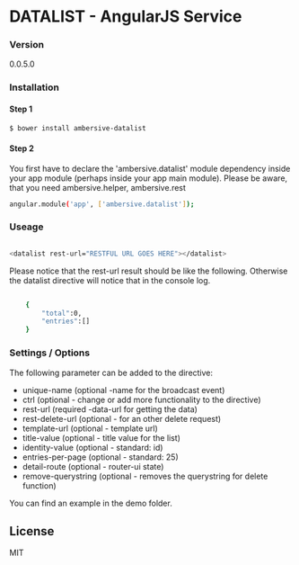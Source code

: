 # DATALIST - AngularJS Service

### Version
0.0.5.0

### Installation

#### Step 1

```sh
$ bower install ambersive-datalist
```
#### Step 2
You first have to declare the 'ambersive.datalist' module dependency inside your app module (perhaps inside your app main module).
Please be aware, that you need ambersive.helper, ambersive.rest

```sh
angular.module('app', ['ambersive.datalist']);
```
### Useage

```sh

<datalist rest-url="RESTFUL URL GOES HERE"></datalist>

```

Please notice that the rest-url result should be like the following. Otherwise the datalist directive will notice that in the console log.
```sh

    {
        "total":0,
        "entries":[]
    }

```

### Settings / Options

The following parameter can be added to the directive:

* unique-name (optional -name for the broadcast event)
* ctrl (optional - change or add more functionality to the directive)
* rest-url (required -data-url for getting the data)
* rest-delete-url (optional - for an other delete request)
* template-url (optional - template url)
* title-value (optional - title value for the list)
* identity-value (optional - standard: id)
* entries-per-page  (optional - standard: 25)
* detail-route (optional - router-ui state)
* remove-querystring (optional - removes the querystring for delete function)

You can find an example in the demo folder.

License
----
MIT
